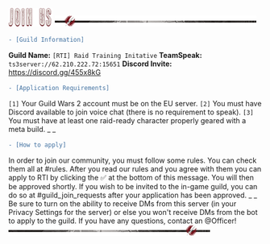 ![header-join_us](../../graphics/headers/header-join_us.png)
![separator-big](../../graphics/separators/separator-big.png)
```diff
- [Guild Information]
```
**Guild Name:** `[RTI] Raid Training Initative`
**TeamSpeak:** `ts3server://62.210.222.72:15651`
**Discord Invite:** https://discord.gg/455x8kG
```diff
- [Application Requirements]
```
`[1]` Your Guild Wars 2 account must be on the EU server.
`[2]` You must have Discord available to join voice chat (there is no requirement to speak).
`[3]` You must have at least one raid-ready character properly geared with a meta build.
_ _
```diff
- [How to apply]
```
In order to join our community, you must follow some rules. You can check them all at #rules.
After you read our rules and you agree with them you can apply to RTI by clicking the :white_check_mark: at the bottom of this message. You will then be approved shortly.
If you wish to be invited to the in-game guild, you can do so at #guild_join_requests after your application has been approved.
_ _
Be sure to turn on the ability to receive DMs from this server (in your Privacy Settings for the server) or else you won't receive DMs from the bot to apply to the guild. If you have any questions, contact an @Officer!
![separator-big_2](../../graphics/separators/separator-big_2.png)
